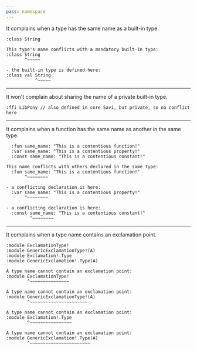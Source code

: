 ```yaml
---
pass: namespace
---
```


It complains when a type has the same name as a built-in type.

```savi
:class String
```
```error
This type's name conflicts with a mandatory built-in type:
:class String
       ^~~~~~

- the built-in type is defined here:
:class val String
           ^~~~~~
```

---

It won't complain about sharing the name of a private built-in type.

```savi
:ffi LibPony // also defined in core Savi, but private, so no conflict here
```

---

It complains when a function has the same name as another in the same type.

```savi
  :fun same_name: "This is a contentious function!"
  :var same_name: "This is a contentious property!"
  :const same_name: "This is a contentious constant!"
```
```error
This name conflicts with others declared in the same type:
  :fun same_name: "This is a contentious function!"
       ^~~~~~~~~

- a conflicting declaration is here:
  :var same_name: "This is a contentious property!"
       ^~~~~~~~~

- a conflicting declaration is here:
  :const same_name: "This is a contentious constant!"
         ^~~~~~~~~
```

---

It complains when a type name contains an exclamation point.

```savi
:module ExclamationType!
:module GenericExclamationType!(A)
:module Exclamation!.Type
:module GenericExclamation!.Type(A)
```
```error
A type name cannot contain an exclamation point:
:module ExclamationType!
        ^~~~~~~~~~~~~~~~
```
```error
A type name cannot contain an exclamation point:
:module GenericExclamationType!(A)
        ^~~~~~~~~~~~~~~~~~~~~~~
```
```error
A type name cannot contain an exclamation point:
:module Exclamation!.Type
        ^~~~~~~~~~~~~~~~~
```
```error
A type name cannot contain an exclamation point:
:module GenericExclamation!.Type(A)
        ^~~~~~~~~~~~~~~~~~~~~~~~
```
